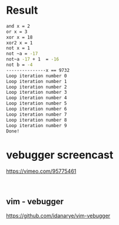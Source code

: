 # Result

```bash
and x = 2
or x = 3
xor x = 18
xor2 x = 1
not x = 1
not ~a = -17
not~a -17 + 1  = -16
not b = -4
---------------x == 9732
Loop iteration number 0
Loop iteration number 1
Loop iteration number 2
Loop iteration number 3
Loop iteration number 4
Loop iteration number 5
Loop iteration number 6
Loop iteration number 7
Loop iteration number 8
Loop iteration number 9
Done!
```
# vebugger screencast

https://vimeo.com/95775461

<br>

##  vim - vebugger

https://github.com/idanarye/vim-vebugger

<br>
